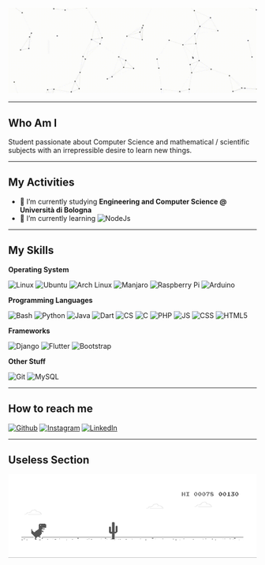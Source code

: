 <a href="https://alessandromazzoli.codes"><img src="https://github.com/alemazzo/alemazzo/blob/main/cutted.gif" alt="presentation"/></a>


<!--![image](https://github.com/alemazzo/alemazzo/blob/main/presentation.gif)-->

----

## Who Am I
  Student passionate about Computer Science and mathematical / scientific 
  subjects with an irrepressible desire to learn new things. 
  
---

## My Activities

- 🔭 I’m currently studying **Engineering and Computer Science @ Università di Bologna**
- 🌱 I’m currently learning <img alt="NodeJs" src="https://img.shields.io/badge/-NodeJS-E34F26?style=flat-square&logo=node.js&logoColor=white" />

----

## My Skills

  
  <b> Operating System </b> <br> 
  <p>
  <img alt="Linux" src="https://img.shields.io/badge/-Linux-E34F26?style=for-the-badge&logo=linux&logoColor=white" />
  <img alt="Ubuntu" src="https://img.shields.io/badge/-Ubuntu-E34F26?style=for-the-badge&logo=ubuntu&logoColor=white" />
  <img alt="Arch Linux" src="https://img.shields.io/badge/-Arch Linux-E34F26?style=for-the-badge&logo=arch-linux&logoColor=white" />
  <img alt="Manjaro" src="https://img.shields.io/badge/-Manjaro-E34F26?style=for-the-badge&logo=manjaro&logoColor=white" />
  <img alt="Raspberry Pi" src="https://img.shields.io/badge/-Raspberry Pi-E34F26?style=for-the-badge&logo=raspberry-pi&logoColor=white" />
  <img alt="Arduino" src="https://img.shields.io/badge/-Arduino-E34F26?style=for-the-badge&logo=Arduino&logoColor=white" />
  </p>
  
  <b> Programming Languages </b> <br>
  <p>
    <img alt="Bash" src="https://img.shields.io/badge/-Bash-E34F26?style=for-the-badge&logo=gnu-bash&logoColor=white" />
    <img alt="Python" src="https://img.shields.io/badge/-Python-E34F26?style=for-the-badge&logo=python&logoColor=white" />
    <img alt="Java" src="https://img.shields.io/badge/-Java-E34F26?style=for-the-badge&logo=java&logoColor=white" />
    <img alt="Dart" src="https://img.shields.io/badge/-Dart-E34F26?style=for-the-badge&logo=dart&logoColor=white" />
    <img alt="CS" src="https://img.shields.io/badge/-C%23-E34F26?style=for-the-badge&logo=c-sharp&logoColor=white" />
    <img alt="C" src="https://img.shields.io/badge/-C-E34F26?style=for-the-badge&logo=c&logoColor=white" />
    <img alt="PHP" src="https://img.shields.io/badge/-PHP-E34F26?style=for-the-badge&logo=php&logoColor=white" />
    <img alt="JS" src="https://img.shields.io/badge/-JavaScript-E34F26?style=for-the-badge&logo=javascript&logoColor=white" />
    <img alt="CSS" src="https://img.shields.io/badge/-CSS-E34F26?style=for-the-badge&logo=css3&logoColor=white" />  
    <img alt="HTML5" src="https://img.shields.io/badge/-HTML5-E34F26?style=for-the-badge&logo=html5&logoColor=white" />
  </p>
  
  <b> Frameworks </b> <br>
  <p>
    <img alt="Django" src="https://img.shields.io/badge/-Django-E34F26?style=for-the-badge&logo=django&logoColor=092E20" />
    <img alt="Flutter" src="https://img.shields.io/badge/-Flutter-E34F26?style=for-the-badge&logo=flutter&logoColor=white" />
    <img alt="Bootstrap" src="https://img.shields.io/badge/-Bootstrap-E34F26?style=for-the-badge&logo=bootstrap&logoColor=white" />
  </p>
  
  <b> Other Stuff </b> <br>
  <p>
    <img alt="Git" src="https://img.shields.io/badge/-Git-E34F26?style=for-the-badge&logo=Git&logoColor=white" />
    <img alt="MySQL" src="https://img.shields.io/badge/-MySQL-E34F26?style=for-the-badge&logo=mysql&logoColor=white" />
  </p>


----

## How to reach me
<p>
  <a href="https://github.com/alemazzo"><img alt="Github" src="https://img.shields.io/badge/GitHub-%2312100E.svg?&style=for-the-badge&logo=Github&logoColor=white" /></a> 
  <a href="https://www.instagram.com/alessandro.py/"><img alt="Instagram" src="https://img.shields.io/badge/instagram-%231DA1F2.svg?&style=for-the-badge&logo=instagram&logoColor=white" /></a> 
  <a href="https://www.linkedin.com/in/alessandro-mazzoli-009868140/"><img alt="LinkedIn" src="https://img.shields.io/badge/linkedin-%230077B5.svg?&style=for-the-badge&logo=linkedin&logoColor=white" /></a> 
</p>

----

## Useless Section

![image](https://github.com/alemazzo/alemazzo/blob/main/dino.gif)

<!--

Here are some ideas to get you started:

- 🔭 I’m currently working on ...
- 🌱 I’m currently learning ...
- 👯 I’m looking to collaborate on ...
- 🤔 I’m looking for help with ...
- 💬 Ask me about ...
- 📫 How to reach me: ...
- 😄 Pronouns: ...
- ⚡ Fun fact: ...
-->
